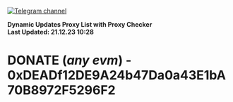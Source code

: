 [![Telegram channel](https://img.shields.io/endpoint?url=https://runkit.io/damiankrawczyk/telegram-badge/branches/master?url=https://t.me/n4z4v0d)](https://t.me/n4z4v0d) 

**Dynamic Updates Proxy List with Proxy Checker**  
**Last Updated: 21.12.23 10:28**

# DONATE (_any evm_) - 0xDEADf12DE9A24b47Da0a43E1bA70B8972F5296F2
